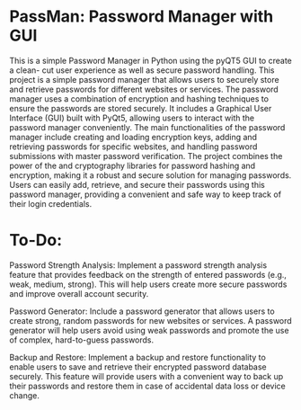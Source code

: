 # PassMan: Password Manager with GUI
This is a simple Password Manager in Python using the pyQT5 GUI to create a clean- cut user experience as well as secure password handling.
This project is a simple password manager that allows users to securely store and retrieve passwords for different websites or services. The password manager uses a combination of encryption and hashing techniques to ensure the passwords are stored securely. It includes a Graphical User Interface (GUI) built with PyQt5, allowing users to interact with the password manager conveniently. The main functionalities of the password manager include creating and loading encryption keys, adding and retrieving passwords for specific websites, and handling password submissions with master password verification. The project combines the power of the and cryptography libraries for password hashing and encryption, making it a robust and secure solution for managing passwords. Users can easily add, retrieve, and secure their passwords using this password manager, providing a convenient and safe way to keep track of their login credentials.



# To-Do:
Password Strength Analysis: Implement a password strength analysis feature that provides feedback on the strength of entered passwords (e.g., weak, medium, strong). This will help users create more secure passwords and improve overall account security.

Password Generator: Include a password generator that allows users to create strong, random passwords for new websites or services. A password generator will help users avoid using weak passwords and promote the use of complex, hard-to-guess passwords.

Backup and Restore: Implement a backup and restore functionality to enable users to save and retrieve their encrypted password database securely. This feature will provide users with a convenient way to back up their passwords and restore them in case of accidental data loss or device change.
